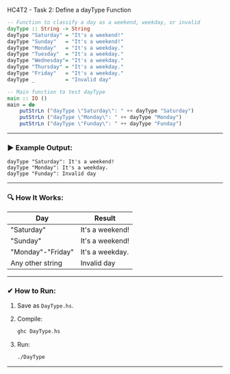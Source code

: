 HC4T2 - Task 2: Define a dayType Function

```haskell
-- Function to classify a day as a weekend, weekday, or invalid
dayType :: String -> String
dayType "Saturday" = "It's a weekend!"
dayType "Sunday"   = "It's a weekend!"
dayType "Monday"   = "It's a weekday."
dayType "Tuesday"  = "It's a weekday."
dayType "Wednesday"= "It's a weekday."
dayType "Thursday" = "It's a weekday."
dayType "Friday"   = "It's a weekday."
dayType _          = "Invalid day"

-- Main function to test dayType
main :: IO ()
main = do
    putStrLn ("dayType \"Saturday\": " ++ dayType "Saturday")
    putStrLn ("dayType \"Monday\": " ++ dayType "Monday")
    putStrLn ("dayType \"Funday\": " ++ dayType "Funday")
```

---

### ▶ **Example Output:**

```
dayType "Saturday": It's a weekend!
dayType "Monday": It's a weekday.
dayType "Funday": Invalid day
```

---

### 🔍 **How It Works:**

| Day               | Result          |
| ----------------- | --------------- |
| "Saturday"        | It's a weekend! |
| "Sunday"          | It's a weekend! |
| "Monday"-"Friday" | It's a weekday. |
| Any other string  | Invalid day     |

---

### ✔ **How to Run:**

1. Save as `DayType.hs`.
2. Compile:

   ```bash
   ghc DayType.hs
   ```
3. Run:

   ```bash
   ./DayType
   ```

---
